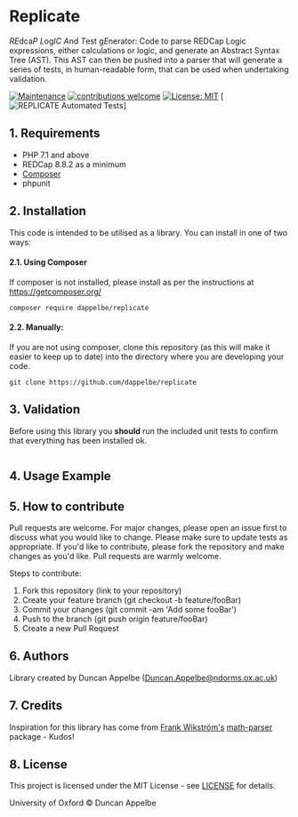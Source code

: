 # Replicate
*RE*dca*P* *L*og*IC* *A*nd *T*est g*E*nerator: Code to parse REDCap Logic expressions, either calculations or logic,
and generate an Abstract Syntax Tree (AST). This AST can then be pushed into a parser that will generate a series of tests,
in human-readable form, that can be used when undertaking validation.

[![Maintenance](https://img.shields.io/badge/Maintained%3F-yes-green.svg)](https://GitHub.com/Naereen/StrapDown.js/graphs/commit-activity)
[![contributions welcome](https://img.shields.io/badge/contributions-welcome-brightgreen.svg?style=flat)](https://github.com/dwyl/esta/issues)
[![License: MIT](https://img.shields.io/badge/License-MIT-yellow.svg)](https://opensource.org/licenses/MIT)
[![REPLICATE Automated Tests](https://github.com/dappelbe/replicate/workflows/tests.yml/badge.svg)]


## 1. Requirements
* PHP 7.1 and above
* REDCap 8.8.2 as a minimum
* [Composer](https://getcomposer.org/)
* phpunit

## 2. Installation
This code is intended to be utilised as a library. You can install in one of two ways:
#### 2.1. Using Composer
If composer is not installed, please install as per the instructions at https://getcomposer.org/
```shell
composer require dappelbe/replicate
```
#### 2.2. Manually:  
If you are not using composer, clone this repository (as this will make it easier to keep up to date) 
into the directory where you are developing your code.
```shell
git clone https://github.com/dappelbe/replicate
```

## 3. Validation
Before using this library you **should** run the included unit tests to confirm that everything has been 
installed ok.
```shell
```

## 4. Usage Example

## 5. How to contribute
Pull requests are welcome. For major changes, please open an issue first to discuss what you would like to change. Please make sure to update tests as appropriate. If you'd like to contribute, please fork the repository and make changes as you'd like. Pull requests are warmly welcome.

Steps to contribute:
1. Fork this repository (link to your repository)
2. Create your feature branch (git checkout -b feature/fooBar)
3. Commit your changes (git commit -am 'Add some fooBar')
4. Push to the branch (git push origin feature/fooBar)
5. Create a new Pull Request

## 6. Authors
Library created by Duncan Appelbe (Duncan.Appelbe@ndorms.ox.ac.uk)

## 7. Credits
Inspiration for this library has come from [Frank Wikström's](https://github.com/mossadal) 
[math-parser](https://github.com/mossadal/math-parser) package - Kudos!
## 8. License
This project is licensed under the MIT License - see [LICENSE](LICENSE) for details.

University of Oxford © Duncan Appelbe